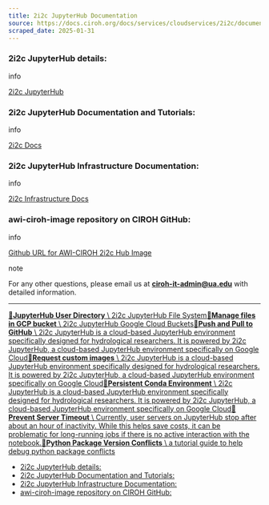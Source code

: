 ```yaml
---
title: 2i2c JupyterHub Documentation
source: https://docs.ciroh.org/docs/services/cloudservices/2i2c/documentation
scraped_date: 2025-01-31
---
```


### 2i2c JupyterHub details:

info

[2i2c JupyterHub](https://2i2c.org/)

### 2i2c JupyterHub Documentation and Tutorials:

info

[2i2c Docs](https://docs.2i2c.org/)

### 2i2c JupyterHub Infrastructure Documentation:

info

[2i2c Infrastructure Docs](https://infrastructure.2i2c.org/)

### awi-ciroh-image repository on CIROH GitHub:

info

[Github URL for AWI-CIROH 2i2c Hub Image](https://github.com/2i2c-org/awi-ciroh-image)

note

For any other questions, please email us at **[ciroh-it-admin@ua.edu](mailto:ciroh-it-admin@ua.edu)** with detailed information.

* * *

[**📄️JupyterHub User Directory** \\
2i2c JupyterHub File System](https://docs.ciroh.org/docs/services/cloudservices/2i2c/documentation/directory/)[**📄️Manage files in GCP bucket** \\
2i2c JupyterHub Google Cloud Buckets](https://docs.ciroh.org/docs/services/cloudservices/2i2c/documentation/gcp-object-storage/)[**📄️Push and Pull to GitHub** \\
2i2c JupyterHub is a cloud-based JupyterHub environment specifically designed for hydrological researchers. It is powered by 2i2c JupyterHub, a cloud-based JupyterHub environment specifically on Google Cloud](https://docs.ciroh.org/docs/services/cloudservices/2i2c/documentation/github-push/)[**📄️Request custom images** \\
2i2c JupyterHub is a cloud-based JupyterHub environment specifically designed for hydrological researchers. It is powered by 2i2c JupyterHub, a cloud-based JupyterHub environment specifically on Google Cloud](https://docs.ciroh.org/docs/services/cloudservices/2i2c/documentation/custom-images/)[**📄️Persistent Conda Environment** \\
2i2c JupyterHub is a cloud-based JupyterHub environment specifically designed for hydrological researchers. It is powered by 2i2c JupyterHub, a cloud-based JupyterHub environment specifically on Google Cloud](https://docs.ciroh.org/docs/services/cloudservices/2i2c/documentation/conda/)[**📄️Prevent Server Timeout** \\
Currently, user servers on JupyterHub stop after about an hour of inactivity. While this helps save costs, it can be problematic for long-running jobs if there is no active interaction with the notebook.](https://docs.ciroh.org/docs/services/cloudservices/2i2c/documentation/server-timeout/)[**📄️Python Package Version Conflicts** \\
a tutorial guide to help debug python package conflicts](https://docs.ciroh.org/docs/services/cloudservices/2i2c/documentation/python-package-conflicts/)

- [2i2c JupyterHub details:](https://docs.ciroh.org/docs/services/cloudservices/2i2c/documentation/#2i2c-jupyterhub-details)
- [2i2c JupyterHub Documentation and Tutorials:](https://docs.ciroh.org/docs/services/cloudservices/2i2c/documentation/#2i2c-jupyterhub-documentation-and-tutorials)
- [2i2c JupyterHub Infrastructure Documentation:](https://docs.ciroh.org/docs/services/cloudservices/2i2c/documentation/#2i2c-jupyterhub-infrastructure-documentation)
- [awi-ciroh-image repository on CIROH GitHub:](https://docs.ciroh.org/docs/services/cloudservices/2i2c/documentation/#awi-ciroh-image-repository-on-ciroh-github)